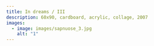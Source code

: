 ```yaml
---
title: In dreams / III
description: 60x90, cardboard, acrylic, collage, 2007
images:
  - image: images/sapnuose_3.jpg
    alt: "1"
---
```

